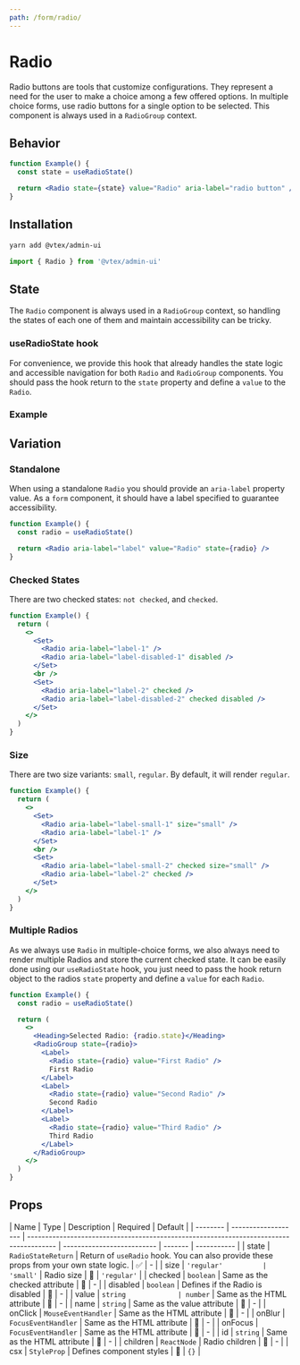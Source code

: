 ```yaml
---
path: /form/radio/
---
```


# Radio

Radio buttons are tools that customize configurations. They represent a need for the user to make a choice among a few offered options. In multiple choice forms, use radio buttons for a single option to be selected. This component is always used in a `RadioGroup` context.

## Behavior

```jsx
function Example() {
  const state = useRadioState()

  return <Radio state={state} value="Radio" aria-label="radio button" />
}
```

## Installation

```sh isStatic
yarn add @vtex/admin-ui
```

```jsx isStatic
import { Radio } from '@vtex/admin-ui'
```

## State

The `Radio` component is always used in a `RadioGroup` context, so handling the states of each one of them and maintain accessibility can be tricky.

### useRadioState hook

For convenience, we provide this hook that already handles the state logic and accessible navigation for both `Radio` and `RadioGroup` components. You should pass the hook return to the `state` property and define a `value` to the `Radio`.

### Example

## Variation

### Standalone

When using a standalone `Radio` you should provide an `aria-label` property value. As a `form` component, it should have a label specified to guarantee accessibility.

```jsx
function Example() {
  const radio = useRadioState()

  return <Radio aria-label="label" value="Radio" state={radio} />
}
```

### Checked States

There are two checked states: `not checked`, and `checked`.

```jsx
function Example() {
  return (
    <>
      <Set>
        <Radio aria-label="label-1" />
        <Radio aria-label="label-disabled-1" disabled />
      </Set>
      <br />
      <Set>
        <Radio aria-label="label-2" checked />
        <Radio aria-label="label-disabled-2" checked disabled />
      </Set>
    </>
  )
}
```

### Size

There are two size variants: `small`, `regular`. By default, it will render `regular`.

```jsx
function Example() {
  return (
    <>
      <Set>
        <Radio aria-label="label-small-1" size="small" />
        <Radio aria-label="label-1" />
      </Set>
      <br />
      <Set>
        <Radio aria-label="label-small-2" checked size="small" />
        <Radio aria-label="label-2" checked />
      </Set>
    </>
  )
}
```

### Multiple Radios

As we always use `Radio` in multiple-choice forms, we also always need to render multiple Radios and store the current checked state. It can be easily done using our `useRadioState` hook, you just need to pass the hook return object to the radios `state` property and define a `value` for each `Radio`.

```jsx
function Example() {
  const radio = useRadioState()

  return (
    <>
      <Heading>Selected Radio: {radio.state}</Heading>
      <RadioGroup state={radio}>
        <Label>
          <Radio state={radio} value="First Radio" />
          First Radio
        </Label>
        <Label>
          <Radio state={radio} value="Second Radio" />
          Second Radio
        </Label>
        <Label>
          <Radio state={radio} value="Third Radio" />
          Third Radio
        </Label>
      </RadioGroup>
    </>
  )
}
```

## Props

| Name     | Type                | Description                                                                            | Required                   | Default |
| -------- | ------------------- | -------------------------------------------------------------------------------------- | -------------------------- | ------- | ----------- |
| state    | `RadioStateReturn`  | Return of `useRadio` hook. You can also provide these props from your own state logic. | ✅                         | -       |
| size     | `'regular'          | 'small'`                                                                               | Radio size                 | 🚫      | `'regular'` |
| checked  | `boolean`           | Same as the checked attribute                                                          | 🚫                         | -       |
| disabled | `boolean`           | Defines if the Radio is disabled                                                       | 🚫                         | -       |
| value    | `string             | number`                                                                                | Same as the HTML attribute | 🚫      | -           |
| name     | `string`            | Same as the value attribute                                                            | 🚫                         | -       |
| onClick  | `MouseEventHandler` | Same as the HTML attribute                                                             | 🚫                         | -       |
| onBlur   | `FocusEventHandler` | Same as the HTML attribute                                                             | 🚫                         | -       |
| onFocus  | `FocusEventHandler` | Same as the HTML attribute                                                             | 🚫                         | -       |
| id       | `string`            | Same as the HTML attribute                                                             | 🚫                         | -       |
| children | `ReactNode`         | Radio children                                                                         | 🚫                         | -       |
| csx      | `StyleProp`         | Defines component styles                                                               | 🚫                         | `{}`    |
